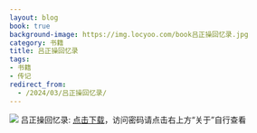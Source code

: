 ```yaml
---
layout: blog
book: true
background-image: https://img.locyoo.com/book吕正操回忆录.jpg
category: 书籍
title: 吕正操回忆录
tags:
- 书籍
- 传记
redirect_from:
  - /2024/03/吕正操回忆录/
---
```

![](https://img.locyoo.com/book吕正操回忆录.jpg)
吕正操回忆录: <a name = "ref1" href="https://url18.ctfile.com/f/50983618-1059984220-bbbff9?p=3619">点击下载</a>，访问密码请点击右上方“关于”自行查看